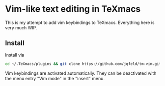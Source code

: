 # Vim-like text editing in TeXmacs

This is my attempt to add vim keybindings to TeXmacs. Everything here is very 
much WIP.

## Install
Install via
```bash
cd ~/.TeXmacs/plugins && git clone https://github.com/jqfeld/tm-vim.git 
```
Vim keybindings are activated automatically. They can be deactivated with the 
menu entry "Vim mode" in the "Insert" menu.

